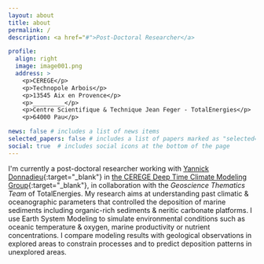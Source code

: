 ```yaml
---
layout: about
title: about
permalink: /
description: <a href="#">Post-Doctoral Researcher</a>

profile:
  align: right
  image: image001.png
  address: >
    <p>CEREGE</p>
    <p>Technopole Arbois</p>
    <p>13545 Aix en Provence</p>
    <p>_________</p>
    <p>Centre Scientifique & Technique Jean Feger - TotalEnergies</p>
    <p>64000 Pau</p>

news: false # includes a list of news items
selected_papers: false # includes a list of papers marked as "selected={true}"
social: true  # includes social icons at the bottom of the page
---
```


I'm currently a post-doctoral researcher working with [Yannick Donnadieu](https://cerege-cl.github.io/team/yannick_donnadieu/){:target="\_blank"} in [the CEREGE Deep Time Climate Modeling Group](https://cerege-cl.github.io/){:target="\_blank"}, in collaboration with the <i>Geoscience Thematics Team</i> of TotalEnergies. My research aims at understanding past climatic & oceanographic parameters that controlled the deposition of marine sediments including organic-rich sediments & neritic carbonate platforms. I use Earth System Modeling to simulate environmental conditions such as oceanic temperature & oxygen, marine productivity or nutrient
concentrations. I compare modeling results with geological observations in explored areas to constrain processes and to predict deposition patterns in unexplored areas. 
